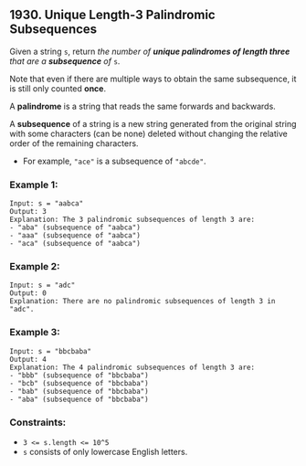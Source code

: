 ## 1930. Unique Length-3 Palindromic Subsequences

Given a string ```s```, return *the number of **unique palindromes of length three** that are a **subsequence** of* ```s```.

Note that even if there are multiple ways to obtain the same subsequence, it is still only counted **once**.

A **palindrome** is a string that reads the same forwards and backwards.

A **subsequence** of a string is a new string generated from the original string with some characters (can be none) deleted without changing the relative order of the remaining characters.

* For example, ```"ace"``` is a subsequence of ```"abcde"```.

### Example 1:
```
Input: s = "aabca"
Output: 3
Explanation: The 3 palindromic subsequences of length 3 are:
- "aba" (subsequence of "aabca")
- "aaa" (subsequence of "aabca")
- "aca" (subsequence of "aabca")
```
### Example 2:
```
Input: s = "adc"
Output: 0
Explanation: There are no palindromic subsequences of length 3 in "adc".
```
### Example 3:
```
Input: s = "bbcbaba"
Output: 4
Explanation: The 4 palindromic subsequences of length 3 are:
- "bbb" (subsequence of "bbcbaba")
- "bcb" (subsequence of "bbcbaba")
- "bab" (subsequence of "bbcbaba")
- "aba" (subsequence of "bbcbaba")
```

### Constraints:

* ```3 <= s.length <= 10^5```
* ```s``` consists of only lowercase English letters.